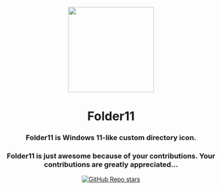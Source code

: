 <a href="https://icon11-community.github.io/icons/" target="_blank">
<p align="center">
  <img width="200px" src="https://raw.githubusercontent.com/icon11-community/Folder11/main/svg/folder11.svg"><br>
</p>
</a>
<h1 align="center">Folder11</h1>

<h3 align="center"><b>Folder11 is Windows 11-like custom directory icon.</b></h3>

<h3 align="center">Folder11 is just awesome because of your contributions. Your contributions are greatly appreciated...</h3>

<p align="center">
<a href="https://github.com/icon11-community/Folder-Ico/stargazers"><img alt="GitHub Repo stars" src="https://img.llc.ovh/github/stars/icon11-community/Folder-Ico?label=Star%20the%20project&logo=GitHub"></a>
</p>
